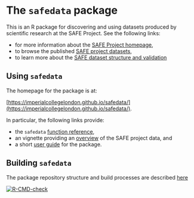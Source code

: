 # The `safedata` package

This is an R package for discovering and using datasets produced by scientific research at the SAFE Project. See the following links:

* for more information about the [SAFE Project homepage](https://www.safeproject.net/),
* to browse the published [SAFE project datasets](https://zenodo.org/communities/safe),
* to learn more about the [SAFE dataset structure and validation](https://safedata-validator.readthedocs.io/en/latest/)

## Using `safedata`

The homepage for the package is at:

[https://imperialcollegelondon.github.io/safedata/](https://imperialcollegelondon.github.io/safedata/).

In particular, the following links provide:

* the `safedata` [function reference](https://imperialcollegelondon.github.io/safedata/reference/index.html),
* an vignette providing an [overview](https://imperialcollegelondon.github.io/safedata/articles/overview.html) of the SAFE project data, and
* a short [user guide](https://imperialcollegelondon.github.io/safedata/articles/using_safe_data.html) for the package.

## Building `safedata`

The package repository structure and build processes are described [here](https://imperialcollegelondon.github.io/safedata/build_notes.html)

<!-- badges: start -->
[![R-CMD-check](https://github.com/ImperialCollegeLondon/safedata/actions/workflows/check-standard.yaml/badge.svg?branch=develop)](https://github.com/ImperialCollegeLondon/safedata/actions/workflows/check-standard.yaml)
<!-- badges: end -->